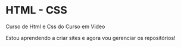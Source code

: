 # HTML - CSS
 Curso de Html e Css do Curso em Video

Estou aprendendo a criar sites e agora vou gerenciar os repositórios!